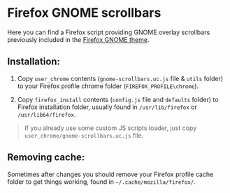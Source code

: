 #  Firefox GNOME scrollbars

Here you can find a Firefox script providing GNOME overlay scrollbars previously included in the [Firefox GNOME theme](https://github.com/rafaelmardojai/firefox-gnome-theme).

## Installation:

1. Copy `user_chrome` contents (`gnome-scrollbars.uc.js` file & `utils` folder) to your Firefox profile chrome folder (`FIREFOX_PROFILE\chrome`).

2. Copy `firefox_install` contents (`config.js` file and `defaults` folder) to Firefox installation folder, usually found in `/usr/lib/firefox` or `/usr/lib64/firefox`.

> If you already use some custom JS scripts loader, just copy `user_chrome/gnome-scrollbars.uc.js` file.

## Removing cache:

Sometimes after changes you should remove your Firefox profile cache folder to get things working, found in `~/.cache/mozilla/firefox/`.